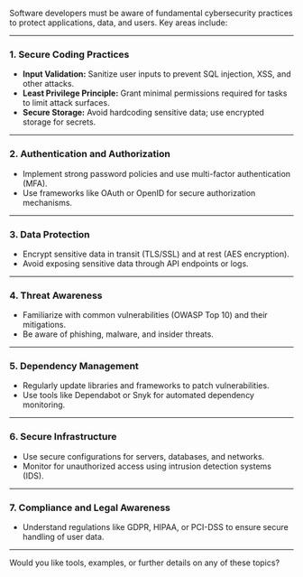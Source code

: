 Software developers must be aware of fundamental cybersecurity practices to protect applications, data, and users. Key areas include:

---

### **1. Secure Coding Practices**
- **Input Validation:** Sanitize user inputs to prevent SQL injection, XSS, and other attacks.
- **Least Privilege Principle:** Grant minimal permissions required for tasks to limit attack surfaces.
- **Secure Storage:** Avoid hardcoding sensitive data; use encrypted storage for secrets.

---

### **2. Authentication and Authorization**
- Implement strong password policies and use multi-factor authentication (MFA).
- Use frameworks like OAuth or OpenID for secure authorization mechanisms.

---

### **3. Data Protection**
- Encrypt sensitive data in transit (TLS/SSL) and at rest (AES encryption).
- Avoid exposing sensitive data through API endpoints or logs.

---

### **4. Threat Awareness**
- Familiarize with common vulnerabilities (OWASP Top 10) and their mitigations.
- Be aware of phishing, malware, and insider threats.

---

### **5. Dependency Management**
- Regularly update libraries and frameworks to patch vulnerabilities.
- Use tools like Dependabot or Snyk for automated dependency monitoring.

---

### **6. Secure Infrastructure**
- Use secure configurations for servers, databases, and networks.
- Monitor for unauthorized access using intrusion detection systems (IDS).

---

### **7. Compliance and Legal Awareness**
- Understand regulations like GDPR, HIPAA, or PCI-DSS to ensure secure handling of user data.

---

Would you like tools, examples, or further details on any of these topics?